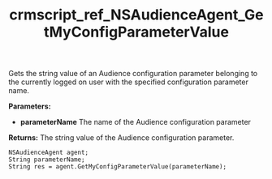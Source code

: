 ﻿---
title: crmscript_ref_NSAudienceAgent_GetMyConfigParameterValue
description: String GetMyConfigParameterValue(String parameterName)
intellisense: NSAudienceAgent.GetMyConfigParameterValue
keywords: NSAudienceAgent,GetMyConfigParameterValue
so.topic: reference
---

Gets the string value of an Audience configuration parameter belonging to the currently logged on user with the specified configuration parameter name.

**Parameters:**
 - **parameterName** The name of the Audience configuration parameter

**Returns:** The string value of the Audience configuration parameter.

```crmscript
NSAudienceAgent agent;
String parameterName;
String res = agent.GetMyConfigParameterValue(parameterName);
```

